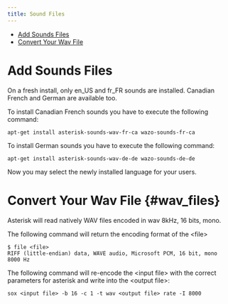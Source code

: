 ```yaml
---
title: Sound Files
---
```


-   [Add Sounds Files](#add-sounds-files)
-   [Convert Your Wav File](#wav_files)

Add Sounds Files
================

On a fresh install, only en\_US and fr\_FR sounds are installed.
Canadian French and German are available too.

To install Canadian French sounds you have to execute the following
command:

    apt-get install asterisk-sounds-wav-fr-ca wazo-sounds-fr-ca

To install German sounds you have to execute the following command:

    apt-get install asterisk-sounds-wav-de-de wazo-sounds-de-de

Now you may select the newly installed language for your users.

Convert Your Wav File {#wav_files}
=====================

Asterisk will read natively WAV files encoded in wav 8kHz, 16 bits,
mono.

The following command will return the encoding format of the \<file\>

    $ file <file>
    RIFF (little-endian) data, WAVE audio, Microsoft PCM, 16 bit, mono 8000 Hz

The following command will re-encode the \<input file\> with the correct
parameters for asterisk and write into the \<output file\>:

    sox <input file> -b 16 -c 1 -t wav <output file> rate -I 8000
